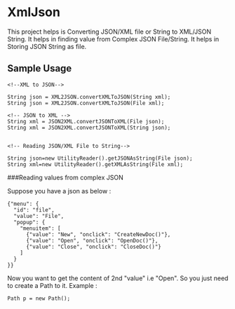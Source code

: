 # XmlJson


This project helps is Converting JSON/XML file or String to XML/JSON String.
It helps in finding value from Complex JSON File/String.
It helps in Storing JSON String as file.


## Sample Usage

```
<!--XML to JSON-->

String json = XML2JSON.convertXMLToJSON(String xml);
String json = XML2JSON.convertXMLToJSON(File xml);

<!-- JSON to XML -->
String xml = JSON2XML.convertJSONToXML(File json);
String xml = JSON2XML.convertJSONToXML(String json);


<!-- Reading JSON/XML File to String-->

String json=new UtilityReader().getJSONAsString(File json);
String xml=new UtilityReader().getXMLAsString(File xml);

```


###Reading values from complex JSON

Suppose you have a json  as below :

```
{"menu": {
  "id": "file",
  "value": "File",
  "popup": {
    "menuitem": [
      {"value": "New", "onclick": "CreateNewDoc()"},
      {"value": "Open", "onclick": "OpenDoc()"},
      {"value": "Close", "onclick": "CloseDoc()"}
    ]
  }
}}

```
Now  you want to get the content of 2nd "value" i.e "Open". So you just need to create a Path to it.
Example :

```
Path p = new Path();

